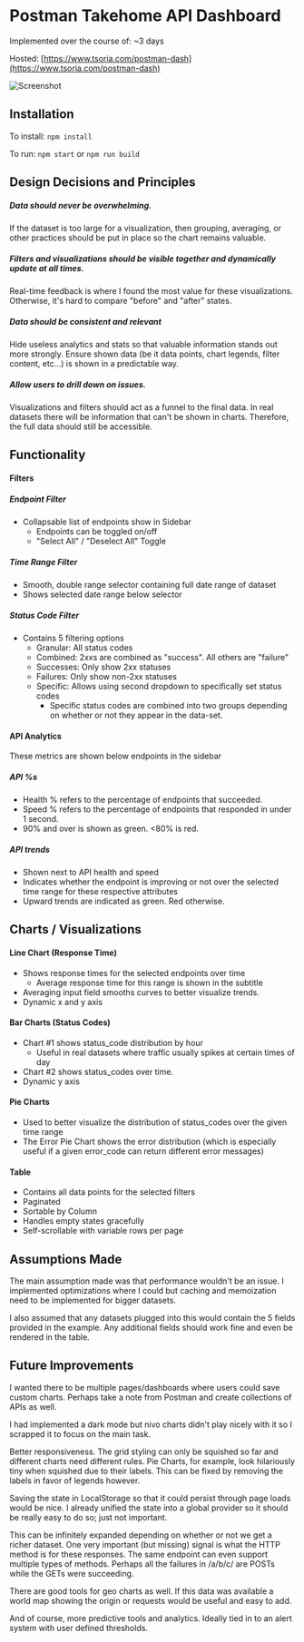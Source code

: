 # Postman Takehome API Dashboard

Implemented over the course of: ~3 days

Hosted: [https://www.tsoria.com/postman-dash](https://www.tsoria.com/postman-dash)

![Screenshot](https://i.imgur.com/ftP6Isp.png)

## Installation

To install: `npm install`

To run: `npm start` or `npm run build`

## Design Decisions and Principles

##### Data should never be overwhelming.

If the dataset is too large for a visualization, then grouping, averaging, or other practices should be put in place so the chart remains valuable.

##### Filters and visualizations should be visible together and dynamically update at all times.

Real-time feedback is where I found the most value for these visualizations. Otherwise, it's hard to compare "before" and "after" states.

##### Data should be consistent and relevant

Hide useless analytics and stats so that valuable information stands out more strongly.
Ensure shown data (be it data points, chart legends, filter content, etc...) is shown in a predictable way.

##### Allow users to drill down on issues.

Visualizations and filters should act as a funnel to the final data. In real datasets there will be information that can't be shown in charts. Therefore, the full data should still be accessible.

## Functionality

#### Filters

##### Endpoint Filter

- Collapsable list of endpoints show in Sidebar
  - Endpoints can be toggled on/off
  - "Select All" / "Deselect All" Toggle

##### Time Range Filter

- Smooth, double range selector containing full date range of dataset
- Shows selected date range below selector

##### Status Code Filter

- Contains 5 filtering options
  - Granular: All status codes
  - Combined: 2xxs are combined as "success". All others are "failure"
  - Successes: Only show 2xx statuses
  - Failures: Only show non-2xx statuses
  - Specific: Allows using second dropdown to specifically set status codes
    - Specific status codes are combined into two groups depending on whether or not they appear in the data-set.

#### API Analytics

These metrics are shown below endpoints in the sidebar

##### API %s

- Health % refers to the percentage of endpoints that succeeded.
- Speed % refers to the percentage of endpoints that responded in under 1 second.
- 90% and over is shown as green. <80% is red.

##### API trends

- Shown next to API health and speed
- Indicates whether the endpoint is improving or not over the selected time range for these respective attributes
- Upward trends are indicated as green. Red otherwise.

## Charts / Visualizations

#### Line Chart (Response Time)

- Shows response times for the selected endpoints over time
  - Average response time for this range is shown in the subtitle
- Averaging input field smooths curves to better visualize trends.
- Dynamic x and y axis

#### Bar Charts (Status Codes)

- Chart #1 shows status_code distribution by hour
  - Useful in real datasets where traffic usually spikes at certain times of day
- Chart #2 shows status_codes over time.
- Dynamic y axis

#### Pie Charts

- Used to better visualize the distribution of status_codes over the given time range
- The Error Pie Chart shows the error distribution (which is especially useful if a given error_code can return different error messages)

#### Table

- Contains all data points for the selected filters
- Paginated
- Sortable by Column
- Handles empty states gracefully
- Self-scrollable with variable rows per page

## Assumptions Made

The main assumption made was that performance wouldn't be an issue. I implemented optimizations where I could but caching and memoization need to be implemented for bigger datasets.

I also assumed that any datasets plugged into this would contain the 5 fields provided in the example. Any additional fields should work fine and even be rendered in the table.

## Future Improvements

I wanted there to be multiple pages/dashboards where users could save custom charts. Perhaps take a note from Postman and create collections of APIs as well.

I had implemented a dark mode but nivo charts didn't play nicely with it so I scrapped it to focus on the main task.

Better responsiveness. The grid styling can only be squished so far and different charts need different rules. Pie Charts, for example, look hilariously tiny when squished due to their labels. This can be fixed by removing the labels in favor of legends however.

Saving the state in LocalStorage so that it could persist through page loads would be nice. I already unified the state into a global provider so it should be really easy to do so; just not important.

This can be infinitely expanded depending on whether or not we get a richer dataset. One very important (but missing) signal is what the HTTP method is for these responses. The same endpoint can even support multiple types of methods. Perhaps all the failures in /a/b/c/ are POSTs while the GETs were succeeding.

There are good tools for geo charts as well. If this data was available a world map showing the origin or requests would be useful and easy to add.

And of course, more predictive tools and analytics. Ideally tied in to an alert system with user defined thresholds.
